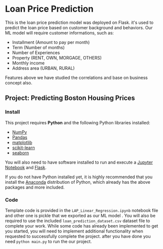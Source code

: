 # Loan Price Prediction

This is the loan price prediction model was deployed on Flask. it's used to predict the loan price based on customer background and behaviors.
Our ML model will require customer informations, such as:
 - Installment (Amount to pay per month)
 - Term (Number of months)
 - Number of Experiences 
 - Property (RENT, OWN, MORGAGE, OTHERS)
 - Monthly income
 - Address area (URBAN, RURAL)

Features above we have studied the correlations and base on business concept also.

## Project: Predicting Boston Housing Prices

### Install

This project requires **Python** and the following Python libraries installed:

- [NumPy](http://www.numpy.org/)
- [Pandas](http://pandas.pydata.org/)
- [matplotlib](http://matplotlib.org/)
- [scikit-learn](http://scikit-learn.org/stable/)
- [seaborn](https://seaborn.pydata.org/)

You will also need to have software installed to run and execute a [Jupyter Notebook](http://jupyter.org/install.html) and [Flask](https://flask.palletsprojects.com/en/2.0.x/).

If you do not have Python installed yet, it is highly recommended that you install the [Anaconda](https://www.anaconda.com/download/) distribution of Python, which already has the above packages and more included. 

### Code

Template code is provided in the `LAP_Linear_Regression.ipynb` notebook file and other one is pickle that we exported as our ML model . You will also be required to use the included `loan_prediction_dataset.csv` dataset file to complete your work. While some code has already been implemented to get you started, you will need to implement additional functionality when requested to successfully complete the project. after you have done you need `python main.py` to run the our project.
